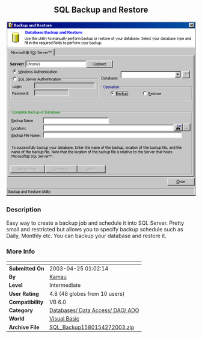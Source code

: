 ﻿<div align="center">

## SQL Backup and Restore

<img src="PIC20034271755171676.gif">
</div>

### Description

Easy way to create a backup job and schedule it into SQL Server. Pretty small and restricted but allows you to specify backup schedule such as Daily, Monthly etc. You can backup your database and restore it.
 
### More Info
 


<span>             |<span>
---                |---
**Submitted On**   |2003-04-25 01:02:14
**By**             |[Kamau](https://github.com/Planet-Source-Code/PSCIndex/blob/master/ByAuthor/kamau.md)
**Level**          |Intermediate
**User Rating**    |4.8 (48 globes from 10 users)
**Compatibility**  |VB 6\.0
**Category**       |[Databases/ Data Access/ DAO/ ADO](https://github.com/Planet-Source-Code/PSCIndex/blob/master/ByCategory/databases-data-access-dao-ado__1-6.md)
**World**          |[Visual Basic](https://github.com/Planet-Source-Code/PSCIndex/blob/master/ByWorld/visual-basic.md)
**Archive File**   |[SQL\_Backup1580154272003\.zip](https://github.com/Planet-Source-Code/kamau-sql-backup-and-restore__1-45080/archive/master.zip)









